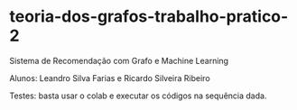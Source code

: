 # teoria-dos-grafos-trabalho-pratico-2
Sistema de Recomendação com Grafo e Machine Learning

Alunos: Leandro Silva Farias e Ricardo Silveira Ribeiro

Testes: basta usar o colab e executar os códigos na sequência dada.


